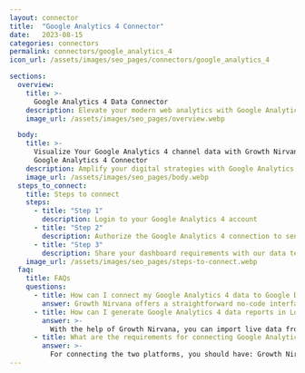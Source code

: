 ```yaml
---
layout: connector
title:  "Google Analytics 4 Connector"
date:   2023-08-15
categories: connectors
permalink: connectors/google_analytics_4
icon_url: /assets/images/seo_pages/connectors/google_analytics_4

sections:
  overview:
    title: >-
      Google Analytics 4 Data Connector
    description: Elevate your modern web analytics with Google Analytics 4 integration. Seamlessly merge event-based data from Google Analytics 4 with Looker Studio's analytical capabilities, unlocking insights that shape user journeys, digital strategies, and operational excellence.
    image_url: /assets/images/seo_pages/overview.webp

  body:
    title: >-
      Visualize Your Google Analytics 4 channel data with Growth Nirvana's
      Google Analytics 4 Connector
    description: Amplify your digital strategies with Google Analytics 4 insights integrated into Looker Studio.
    image_url: /assets/images/seo_pages/body.webp
  steps_to_connect:
    title: Steps to connect
    steps:
      - title: "Step 1"
        description: Login to your Google Analytics 4 account
      - title: "Step 2"
        description: Authorize the Google Analytics 4 connection to send data to Growth Nirvana
      - title: "Step 3"
        description: Share your dashboard requirements with our data team. We will build the report for you.
    image_url: /assets/images/seo_pages/steps-to-connect.webp
  faq:
    title: FAQs
    questions:
      - title: How can I connect my Google Analytics 4 data to Google Data Studio/Looker Studio?
        answer: Growth Nirvana offers a straightforward no-code interface to connect to Google Analytics 4 data sources.
      - title: How can I generate Google Analytics 4 data reports in Looker Studio?
        answer: >-
          With the help of Growth Nirvana, you can import live data from Google Analytics 4 into Looker Studio. These data can be viewed in charts, tables, and dashboards to generate branded reports that can be shared instantly.
      - title: What are the requirements for connecting Google Analytics 4 and Looker Studio?
        answer: >-
          For connecting the two platforms, you should have: Growth Nirvana Account and Google Analytics 4 Ads Account
---
```

